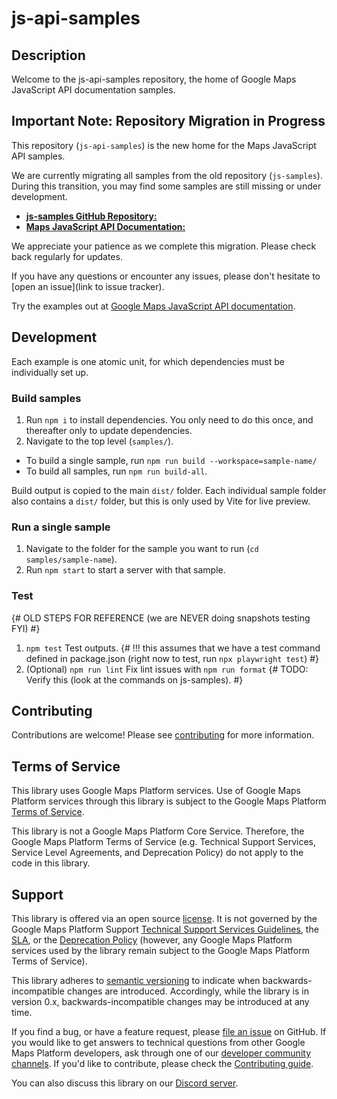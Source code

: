 # js-api-samples

## Description

Welcome to the js-api-samples repository, the home of Google Maps JavaScript API documentation samples.

## Important Note: Repository Migration in Progress

This repository (`js-api-samples`) is the new home for the Maps JavaScript API samples. 

We are currently migrating all samples from the old repository (`js-samples`). During this transition,
you may find some samples are still missing or under development.

* [**js-samples GitHub Repository:**](https://github.com/googlemaps/js-samples)
* [**Maps JavaScript API Documentation:**](https://developers.google.com/maps/documentation/javascript/)

We appreciate your patience as we complete this migration. Please check back regularly for updates.

If you have any questions or encounter any issues, please don't hesitate to [open an issue](link to issue tracker).

Try the examples out at [Google Maps JavaScript API documentation](https://developers.google.com/maps/documentation/javascript/examples).

## Development

Each example is one atomic unit, for which dependencies must be individually set up.

### Build samples

1. Run `npm i` to install dependencies. You only need to do this once, and
thereafter only to update dependencies.
1. Navigate to the top level (`samples/`).

  - To build a single sample, run `npm run build --workspace=sample-name/`
  - To build all samples, run `npm run build-all`.

Build output is copied to the main `dist/` folder. Each individual sample folder
also contains a `dist/` folder, but this is only used by Vite for live preview.

### Run a single sample

1. Navigate to the folder for the sample you want to run (`cd samples/sample-name`).
1. Run `npm start` to start a server with that sample.

### Test

{# OLD STEPS FOR REFERENCE (we are NEVER doing snapshots testing FYI) #}
1. `npm test` Test outputs. {# !!! this assumes that we have a test command defined in package.json (right now to test, run `npx playwright test`) #}
1. (Optional) `npm run lint` Fix lint issues with `npm run format` {# TODO: Verify this (look at the commands on js-samples). #}

## Contributing

Contributions are welcome! Please see [contributing](../docs/contributing.md) for more information.

## Terms of Service

This library uses Google Maps Platform services. Use of Google Maps Platform services through this library is subject to the Google Maps Platform [Terms of Service](https://cloud.google.com/maps-platform/terms).

This library is not a Google Maps Platform Core Service. Therefore, the Google Maps Platform Terms of Service (e.g. Technical Support Services, Service Level Agreements, and Deprecation Policy) do not apply to the code in this library.

## Support

This library is offered via an open source [license](https://www.apache.org/licenses/LICENSE-2.0). It is not governed by the Google Maps Platform Support [Technical Support Services Guidelines](https://cloud.google.com/maps-platform/terms/tssg), the [SLA](https://cloud.google.com/maps-platform/terms/sla), or the [Deprecation Policy](https://cloud.google.com/maps-platform/terms) (however, any Google Maps Platform services used by the library remain subject to the Google Maps Platform Terms of Service).

This library adheres to [semantic versioning](https://semver.org/) to indicate when backwards-incompatible changes are introduced. Accordingly, while the library is in version 0.x, backwards-incompatible changes may be introduced at any time. 

If you find a bug, or have a feature request, please [file an issue]() on GitHub. If you would like to get answers to technical questions from other Google Maps Platform developers, ask through one of our [developer community channels](https://developers.google.com/maps/developer-community). If you'd like to contribute, please check the [Contributing guide]().

You can also discuss this library on our [Discord server](https://discord.gg/hYsWbmk).
